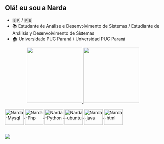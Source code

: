 ## Olá! eu sou a Narda
- 🇧🇷 / 🇵🇪
- 📚 Estudante de Análise e Desenvolvimento de Sistemas / Estudiante de Análisis y Desenvolvimento de Sistemas
- 🏚️ Universidade PUC Paraná / Universidad PUC Paraná
 <div>
<div align="center">
  <a href="https://github.com/Narda-Antonella">
  <img height="180em" src="https://github-readme-stats.vercel.app/api?username=Narda-Antonella&show_icons=true&theme=dracula&include_all_commits=true&count_private=true"/>
  <img height="180em" src="https://github-readme-stats.vercel.app/api/top-langs/?username=Narda-Antonella&layout=compact&langs_count=7&theme=dracula"/>
</div>
<div style="display: inline_block"><br>
  <img align="center" alt="Narda-Mysql" height="50" width="60" src="https://cdn.jsdelivr.net/gh/devicons/devicon/icons/mysql/mysql-original-wordmark.svg">
  <img align="center" alt="Narda-Php" height="50" width="60" src="https://cdn.jsdelivr.net/gh/devicons/devicon/icons/php/php-original.svg">
  <img align="center" alt="Narda-Python" height="50" width="60" src="https://cdn.jsdelivr.net/gh/devicons/devicon/icons/python/python-original-wordmark.svg">
  <img align="center" alt="Narda-ubuntu" height="50" width="60" src="https://cdn.jsdelivr.net/gh/devicons/devicon/icons/ubuntu/ubuntu-plain.svg">
  <img align="center" alt="Narda-java" height="50" width="60" src="https://cdn.jsdelivr.net/gh/devicons/devicon/icons/java/java-original-wordmark.svg">
  <img align="center" alt="Narda-html" height="50" width="60" src="https://cdn.jsdelivr.net/gh/devicons/devicon/icons/html5/html5-plain-wordmark.svg">
  
  ##
  
</div>  
<a href="https://www.linkedin.com/in/nardaantonella/" target="_blank"><img src="https://img.shields.io/badge/LinkedIn-0077B5?style=for-the-badge&logo=linkedin&logoColor=white" target="_blank"></a>
</div>



